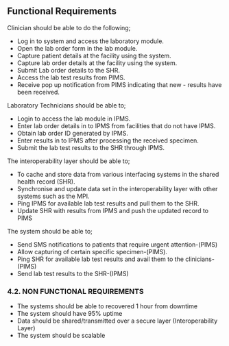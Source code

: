## Functional Requirements

Clinician should be able to do the following;
- Log in to system and access the laboratory module.
- Open the lab order form in the lab module.
- Capture patient details at the facility using the system.
- Capture lab order details at the facility using the system. 
- Submit Lab order details to the SHR.
- Access the lab test results from PIMS.
- Receive pop up notification from PIMS indicating that new - results have been received.

Laboratory Technicians should be able to;
- Login to access the lab module in IPMS.
- Enter lab order details in to IPMS from facilities that do not have IPMS.
- Obtain lab order ID generated by IPMS.
- Enter results in to IPMS after processing the received specimen.
- Submit the lab test results to the SHR through IPMS.

The interoperability layer should be able to;

- To cache and store data from various interfacing systems in the shared health record (SHR).
- Synchronise and update data set in the interoperability layer with other systems such as the MPI.
- Ping IPMS for available lab test results and pull them to the SHR.
- Update SHR with results from IPMS and push the updated record to PIMS

The system should be able to;

- Send SMS notifications to patients that require urgent attention-(PIMS)
- Allow capturing of certain specific specimen-(PIMS).
- Ping SHR for available lab test results and avail them to the clinicians- (PIMS)
- Send lab test results to the SHR-(IPMS) 

### 4.2. NON FUNCTIONAL REQUIREMENTS
- The systems should be able to recovered 1 hour from downtime
- The system should have 95% uptime
- Data should be shared/transmitted over a secure layer (Interoperability Layer)
- The system should be scalable 

